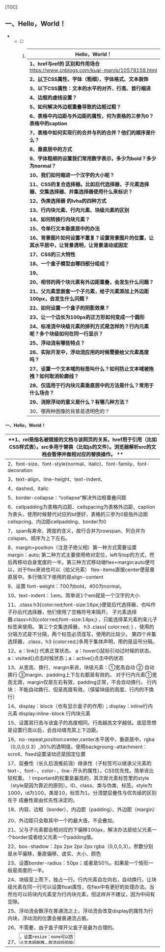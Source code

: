 [TOC]

## 一、Hello，World！

- - [ ] 1. | **Hello，World！**                                           |
       | ------------------------------------------------------------ |
       | **1、href与ref的  区别和作用场合**https://www.cnblogs.com/kuai-man/p/10578158.html |
       | **2、[以下]()CSS属性、字体（粗细）、字体格式、文本装饰**     |
       | **3、以下CSS属性：文本的水平的对齐、行高、首行缩进**         |
       | **4、边框的虚线设置？**                                      |
       | **5、如何解决外边框重叠导致的边框过粗？**                    |
       | **6、表格中内边距与外边距的属性，何为表格的三参为0？表格中的caption** |
       | **7、表格中如何实现行的合并与列的合并？他们的顺序是什么？**  |
       | **8、垂直居中的方式**                                        |
       | **9、字体粗细的设置我们常用数字表示，多少为bold？多少为normal？** |
       | **10、我们如何缩进一个汉字的大小呢？**                       |
       | **11、CSS的复合选择器。比如后代选择器，子元素选择器、交集选择器、并集选择器使用什么来标识？** |
       | **12、伪类选择器 的lvha的四种方式**                          |
       | **13、行内块元素、行内元素、块级元素的区别**                 |
       | **14、如何转换行内块元素？**                                 |
       | **15、令单行文本垂直居中的办法**                             |
       | **16、背景图片如何设置不重复？设置背景图片的位置，让其水平居中，让背景透明，让背景滚动或固定** |
       | **17、CSS的三大特性**                                        |
       | **18、一个盒子模型由哪四部分组成？**                         |
       | **19、**                                                     |
       | **20、相邻的两个块元素有外边距重叠，会发生什么问题？**       |
       | **21、父元素里嵌套一个子元素，给子元素添加上外边距100px，会发生什么问题？** |
       | **22、如何设置一个盒子的阴影效果？**                         |
       | **23、让一个边长为100px的正方形如何变成一个圆形**            |
       | **24、标准流中块级元素的排列方式是怎样的？行内元素呢？多个块级如何在同一行显示？** |
       | **25、浮动流有哪些特点？**                                   |
       | **26、实际开发中，浮动流应用的时候需要给父元素高度吗？**     |
       | **27、设置一个文本域的标签叫什么？如何防止文本域被拖拽？如何取消轮廓线？** |
       | **28、仅适用于行内块元素垂直居中的方法是什么？常用于什么场合？** |
       | **29、消除浮动的意义是什么？有哪几种方法？**                 |
       | 30、哪两种图像的背景是透明色的？                             |

#### 一、Hello，World！

| **1、rel是指名被链接的文档与该网页的关系，href用于引用（比如CSS样式表）。src多用于替换（比如js的文件）。浏览器解析src的文档会暂停并做相对应的替换操作。 **                                                                   <script src=""></script>                      <link rel="stylesheet" href=""> |
| ------------------------------------------------------------ |
| 2、font-size、font-style(normal、italic)、font-family、font-decoration |
| 3、text-align、line-height、text-indent、                    |
| 4、dashed、italic                                            |
| 5、border-collapse：“collapse”解决外边框重叠问题             |
| 6、cellpadding为表格内边距、cellspacing为表格外边距、caption为表头，使用时候替代对应的td便好，表格的三参为0是指外边距cellspcing、内边距cellpadding、border为0 |
| 7、span有寿命、跨度的含义，故行合并为rowspan、列合并为colspan。顺序为上下左右。 |
| 8、margin+position（注意子绝父相）第一种方式需要设置margin：auto; 第二种方式主要使用绝对定位，left与top的方式，然后再移动自身宽度的一半。第三种方式移动端flex+margin:auto便可以，对于flex来说也可以（给父元素）        flex-items直接center便是垂直居中。多行情况下使用的是align-content |
| 9、设置 font-weight：700为bold，400为normal。                |
| 10、text-indent：1em。简单说1个em就是一个汉字的大小          |
| 11、.class h3{color:red;font-size:16px;}便是后代选择器，也叫作子孙后代选择器，他们使用了空格符号来隔开。              子元素选择器.class>h3{color:red;font-size:14px;}     ，只能选择某元素的亲儿子标签来使用。                                            第三个交集选择器，           h3 .class{ color:red; }   ，使用的分隔方式是不分隔，两个标签必须连写，使用的比较少。                                                             第四个并集选择器，.class，h3 {color:red;}多用于集体声明，用的是逗号分隔。 |
| 12、a：link{} 代表正常状态。 a：hover{}鼠标引动过时候的状态。a：visited{}点击时候状态；a：active{}点击中的状态 |
| 13、从宽高、换行、margin来说，块级元素：①宽高自动  ② 自动换行  ③margin、padding上下左右都是有效的。                                                                                  对于行内元素①宽高无效，margin仅是左右有效，padding正常，不会自动换行。                                                                                                                                                     行内块： 不能自动换行、但是高度有效。（保留块级的高度、行内的不换行） |
| 14、display：block（也有显示盒子的作用）；display：inline行内元素 display:inline-block 行内块元素 |
| 15、设置其行高与该盒子的高度相同。行高越高文字越低。底层思想是设置行高以后，会自动填充其上下边距。 |
| 16、no-repeat,position:center,center水平居中，垂直居中。rgba（0,0,0,0.3）,30%的透明度。使用backgroung-attachment：scroll、fixed设置滚动还是固定位置 |
| 17、层叠性（长久后浪推前浪）继承性（子标签可以继承父元素的text-、font-，color-，line-开头的属性）。CSS优先性。简单说比较权重。！important的权重是最高的，其次是元素标签里的style（style是因为靠近的原则）。ID、class、类与伪类、标签。style为1000，id为100，类是10，标签为1。分清楚层叠性与优先级的区别在于 成叠性是由优先性决定的。 |
| 18、内容、边框（border）、内边距（padding）、外边距（margin） |
|                                                              |
| 20、外边距只会取其中一个的最大值，不会叠加。                 |
| 21、父与子元素都会相对应的下偏移100px，解决办法是给父元素一个border或者给父元素一个padding值。 |
| 22、box-shadow：2px 2px 2px 2px rgba（0,0,0,3）。参数分别是水平偏移，垂直偏移、虚实、大小、颜色 |
| 23、设置border-radius：50px；或者是50%。如果是一个矩形一般是高度的一半。 |
| 24、块级至上而下，独占一行。行内元素自左向右，自动换行。让块级元素在同一行可以设置float属性，在flex中有更好的处理办法。当然也可以将块内元素变为行内块元素，但这样并不建议，因为中间有空隙。 |
| 25、浮动流会飘浮在普通流之上，浮动流会改变display的属性为行内块，浮动流的位置会被普通流占据。 |
| 26、不需要，由子盒子撑开父盒子是最为合理的。                 |
| 27、<textarea>，设置resize：none可以防止文本域拖拽。取消对应的轮廓线为outline：none |
| 28、vertical-align：center，常用于表单中有一个图片的时候让图片与表单对齐 |
| 29、消除浮动是为了解决父不设高，而子元素是浮动时候，父元素高为0的问题。额外标签法，在最后一个浮动元素后加《div class=“clear”》，clear：both；消除左右浮动的影响。个人认为最简单的方法是父级元素添加overflow：hidden；第三个方法是after伪元素，.clearfix：after {content：“”，display：block；height：0；visibility：hidden。clear：both}  附带IE6使用的 clearfix {*200m：1}；四个个方法是双伪元素。 |
| 30、GIF与PNG                                                 |

## 二、定位与CSS3

| **31、相对定位相对于什么？相对定位的原有位置会被占据吗？** |
| ------------------------------------------------------------ |
| **32、什么叫做绝对定位？会保留位置吗？**                     |
| **33、position有哪四种分类？**                               |
| **34、浮动流盒子可以压住图片吗？可以靠近边界处吗？**         |
| **35、绝对定位的盒子可以使用margin设置居中吗？那如何设置一个绝对定位的盒子垂直居中？** |
| **36、使用绝对定位的时候出现什么现象？如何更改顺序呢**         |
| **37、哪些位置会将其变为行内块元素？**                       |
| **38、CSS3增加了哪些语义标签？使用这些语义标签时候有哪些需要注意的？** |
| **39、除了语义标签以外，CSS还增加了哪些标签？**              |
| **40、audio有哪些属性?video呢？**                            |
| **41、CSS3新增了哪些表单属性呢？从type与辅助功能讲述。**     |
| **42、除基础选择器、复合选择器，CSS3新的选择器的用法是？** |
| **43、结构伪类选择器有哪些使用方法？**                       |
| **44、伪元素选择器多用于什么场合？**                         |
| **45、CSS3新提供的2D转换（transform），网页的二维坐标是怎样的？提供了新的移动方式，它的最大特点是什么？** |
| **46、2D转换之旋转，旋转写法是怎样？通常是怎么与过度使用的呢？** |
| **47、如何转换中心点？**                                     |
| **48、2D转换之缩放**                                         |
| **49、小技巧：transform可以连写的。**                        |
| **50、CSS3之动画,，拥有更多变化、控制、连续、自动。如何去使用动画呢？** |
| **51、关于动画的属性有哪些？**                               |
| **52、请说明以下animation：move 5s liner 2s infinite alternate forwards** |
| **53、animation-timing-funtion有哪些可以选择的曲线？**       |
| **54、overflow有哪些属性呢？display与visibility的区别是什么？** |
| **55、当我们插入图片的时候，会发现图片底部有空隙出现，如何解决这个问题呢？** |
| **56、鼠标的样式有哪些，如何更改？**                         |
| **57、外边框重叠导致边框过粗的解决办法是什么？**             |
| 58、过渡的使用 |
|                                                              |
|                                                              |

#### 二、定位与CSS3回答：

| 31、相对定位 相对于标准流原位置定位，并且原有区域会保留。    |
| ------------------------------------------------------------ |
| 32、绝对定位：以当前元素的有定位的父级来移动位置，一般我们使用子绝父相的方式。若父元素没有定位，则会以整个浏览器为偏移标准。并且绝对定位不会保留位置，他可以到任意地方。 |
| 33、position有：relative、absolute、fixed、static。默认的是static。 |
| 34、浮动流是压不住图片的，浮动流是一种行内块元素，其大小由内容决定（当然也可以定死），而图片或者文本行内元素会紧靠着浮动元素。 |
| 35、其中margin是不适合绝对定位的盒子居中的，一般我们使用left：50%，再移动该元素的一半便好。原理：绝对定位脱离文档流，没有参考元素给margin使用。 |
| 36、使用定位时候，盒子会出现堆叠。可以使用Z-index来改变其顺便。注意一下Z-index只对脱离文档流的定位有用。 |
| 37、absolute、fixed、float、、inline-block                   |
| 38、header头部、nav导航、article文章、section块级、aside侧边栏、footer尾部。需要注意的有这些语义标签多在移动端使用，如果需要在IE9中使用的话，需要将其转为块级元素。 |
| 39、audio多媒体标签，video视频标签、                         |
| 40、control="control"显示该控件，但我们多用js自己书写，因为不同浏览器上控制样式不同。auto=“autoplay”自动播放。loop=“loop”循环播放。video标签的属性值类似与audio |
| 41、大量增加了type的值，比如type=”email“，url、date、week、number、tel、search。在其上面写上required=”required“则设置该元素必填，设置placeholder=”12345678“会显示提示文本，比原先的value更好使用。并且还有autofocus=“autofocus”自动聚焦光标，当你跳入一个新页面时候，光标自动聚焦到该表单元素内容，十分的人性化。autocomplete=“on、off”提交表单以后，是否保留该元素的内容以待下次使用。多文件提交，比如multiple=“multiple” |
| 42、①属性选择器 button[disabled]，选择一个button并且拥有disabled这个属性。。。。。。。。。。。。。。。。。     input【value="小明"】,x选择一个input，并且其value等于小明。也可以 ^=、$=、*=，对应开头包含、结尾包含、任意包 |
| 43、②结构选择器。ul li：first-child {...} ，last-child，nth-child（n）选择li这个元素的首个子元素。                                                  div span ： first-of-type{}选择第一个种类为span的元素。：last-of-type，：nth-of-type（n）。                                                 注意：其中，n可以这样写，写2n代表偶数，写2n+1代表奇数，写5n代表5倍数，-n+5代表前5个数。 |
| 44、对于伪元素选择器。首先伪类元素是如下 a：hover，而伪元素是a：：before，a：：after，并且伪元素必须要有content该属性。伪元素多用于图标的添加。伪元素类似与一个我们看不到的盒子生成（F12看不到而已） |
| 45、X为→，Y为↓（第四象限）；transform：translate（x，y）；也可以translateX，translateY；translate（50%，50%）。                                                                                                                                                                                                                             最大特点是不会影响其他元素，但对行内元素是无效的。                                                                                                           从前的垂直居中是left：50%，top：50%，再margin-left，margin-top：该元素对应的宽高一半，但对于那些是通过100%设置宽度的我们很难得到对应宽度的一半。而现在我们只需要translate（-50%，-50%）便可以自动完成！ |
| 46、用法如下，transform：rotate（45deg）；正为顺时针，负为逆时针。                                                                                        如何与过渡动画使用，transition：all  0.3; |
| 47、transform-origin ： x  y ；默认的为50% 50%代表中心点的意思，也可以写 left、bottom代表左下角。 |
| 48、transform：scale（1,1）为默认的；（2,2）是宽与高都变成两倍。可以配合overflow：hidden；与transition实现很好看的动画效果。 |
| 49、tansform：translate（。。） rotate（。。） scale（。。） |
| 50、①先定义动画名称，再去调用动画。 **@keyframes 动画名称 {       0%{ }  100%{}   }**    其代表一个动画名称，在0%的时候状态时什么，在100%时候动画是什么。②第二步是调用，animation-name：动画名称；animation-duration:动画持续时间。 |
| **51、animation-name、animation-duration代表动画名称与动画持续时间。** |
| animation-timing-function速度函数、animation-delay延期时间、animation-iteration-count：重复次数（数字与infinite）animation-direction动画方向：normal、alternate。animation-play-state播放状态：running、pause。animation-fill-mode规定其完成时候的状态：backwards回到初始状态，forwards不回去，保持现在的位置。 |
| 52、请说明以下animation：move 5s liner 2s infinite alternate forwards。动画名称、持续时间、速度曲线、何时开始、播放次数、播放方向、结束时状态。 |
| 53、liner匀速、ease低速到高速再低速、ease-in低速开始、ease-out低速结束、steps指定步长（类似于静态动画） |
| 54、overflow：visible、hidden、srcoll、auto（visible就是超出内容也可见、hidden即隐藏、srcoll为超出显示srcoll、auto为自动显示，超出显示，不超不显示。）。display与visibility最大区别在于visibility隐藏的时候他是保留位置的。 |
| 55、原理：图片的基线对齐图片导致的，解决办法将图片的对齐方式更改。默认对齐是baseline，vertical-align改为bottom或者middle会解决这个问题。baseline、bottom、middle、top |
| 56、比如a ：hover { cursor：pointer}；default、pointer、move、text、not-allowed |
| 57、因为浮动盒子是紧贴在一起的，故只需要设置margin-left：-1px，则外边框便不会重叠。若做动画让该浮动外边框有特殊效果，其实是有一个边无法显示的，此时将该盒子变为相对位置，便可以压过浮动盒子了。 |
| 58、过渡的使用      transition: background-color 1000ms linear 500ms; |
|                                                              |
|                                                              |

## 三、移动布局

| 1、CCS3提供了新的盒子模型如何设置？区别在哪里                |
| ------------------------------------------------------------ |
| 2、在书写移动端时候有一些特殊样式，请说明。                  |
| 3、移动端分为哪两种开发？这两种开发又有哪些布局？            |
| 4、什么是流式布局？使用有什么技巧吗？                        |
| 5、布局视口、视觉视口、理想视口                              |
| 6、二倍图的由来，解决办法是什么？                            |
| 7、背景图片的尺寸可以怎么设置？                              |
| 8、Flex布局又叫做什么布局？是一种（   ）缩放的开发，它的原理是什么？ |
| 9、使用Flex布局以后，哪些CSS的属性会失效呢？                 |
| 10、flex父项常见的属性有哪些？                               |
| 11、flex子项的元素有哪些？                                   |
| 12、em是相对于什么的大小？rem是相对于什么的大小？            |
| 13、媒体查询 是CSS3的新语法，请写出格式。                    |
| 14、因为屏幕大小的不同，利用媒体查询实现引用的样式表也是不同，如何实现？ |
| 15、我们使用的less的安装过程。（此条只是拓展）               |
| 16、less的动态变量，less的编译，less相对于CSS的嵌套书写方式。 |
| 17、Less支持在其中书写计算（width： 200px / 2,常使用的是（   ）+  （    ）+ （ Less） |
| 18、过多的媒体查询并不友好，故我们有了flexible.js自动帮我们媒体查询，将其10等分，但我们也要记得要设置min-width与max-width。 |
| 19、BootStrap是一种响应式开发，响应式开发的原理是什么？      |
| 20、bootStrap中，.container 是自动分配的固定宽度，响应开发。.container-fluid 是流式布局容器，用于单独移动开发。 |
| 21、BootStrap栅格系统，根据.container 划分12份，通栏需要.container划分吗？ |
| 22、认识BootStrap给我们的这些列平均方法。这些分配列占比的类：col-xs-12,col-sm-12,col-md-12,col-lg-12 |
| 23、BootStrap的列偏移，.col-md-offset-* 同理如上。实现向右偏移 |
| 24、.col-md-push-* 同理如上，实现向左推。 .col-md-pull-*实现向右拉 |
| 25、.hidden-xs 在超小屏时隐藏，.visible-sm，在小屏可见       |
|                                                              |
|                                                              |
|                                                              |
|                                                              |
|                                                              |

#### 三、移动布局的回答

1、新的盒子模型。传统的盒子宽度是由内外边框+自身宽度。而border-box其宽度包含了padding与margin

```css
普通的盒子模型：box-sizing：content-box；
CSS3提供更好的盒子模型：box-sizing：border-box；
```

2、移动端的特殊样式

```css
a{-webkit-tap-highlignt-color:transparent} 取消高光效果
button{-webkit-appearance:none}去掉默认的外观
img,a{-webkit-touch-callout:none}去除“长时间点击弹出菜单”
```

3、分为单独开发 与 响应式开发

单端开发分为：流失布局、Flex布局、less+rem+媒体查询布局、混合布局

响应式开发：媒体查询+bootsrap

4、流式布局即非固定像素，可以随着屏幕宽度而发生百分比的伸缩。

```CSS
要这样写
body{
    width：100；
    max-width：640px；
    min-width：320px；
}
其次需要设置视口标签
<meta name="viewport" content="width=device-width, initial-scale=1.0,user-scalable=no,
    maximum-scale=1.0,minimum-scale=1.0">
```

5、布局视口 小手机看一个完整的页面；  视觉视口观看一片区域。理想视口，使用meta标签通知浏览器完成，视觉视口有多宽，则我们网页就有多宽，

6、二倍图。手机制造商希望1px能显示更多的物理像素点数，故物理上的1px其实可能放了两个像素点来表示（视网膜技术增强画面）。故有物理像素比，比如Iphone8物理像素比就是2；若依旧使用原本的图片，则图片会在手机上会被放在两倍这样肯定会模糊。解决办法：使用二倍图，将图片两倍放大便好。

7、背景图片的缩放

```CSS
background-size：500px 200px；
backgroung-size：cover；全覆盖。
backgroung-size：contain；放置最大尺寸，碰到外边框即停止，可能有空白产生
```

8、display：flex；自动缩放，不需要百分比，又叫做弹性开发。他的原理是给一个父元素设置一个display：flex时候，其子元素都会成为该父Flex容器的容器成员。

9、vertical-align、clear、float会失效

10、Flex布局

```css
1、flex-direction：设置主轴方向 
		row、column、row-reverse、column-reverse   
													row为行自左向右 column自上而下
2、justify-content（设置主轴上的子元素的排列方式）：
注意：排列方式并不会改变主轴元素的顺便，只是方式改变，类似于float：left
		①flex-start、默认，跟随主轴方向
		②flex-end、靠主轴尾巴排列
		③center、居中排列
		④space-aroung、平分剩余空间
		⑤space-between、先两边贴边再平分

3、flex-wrap（传统布局空间不足自动换行，而flex父元素中的子元素是不会自动换行的，只会改变该行的所有宽度）
		flex-wrap：no-wrap/wrap

4、align-items 与 align-content都是用来排列侧轴元素的
align-items：flex-start、flex-end、center、stretch设置单行侧轴元素，使用center可以实现垂直居中
align-content：包含align-items所有，并且有space-aroung、space-between
注意：align-content设置的是多行元素，即出现了换行的元素。有高度的元素不可以自动拉伸！

5、flex-flow：row wrap；结合flex-direction与flex-wrap；
```

11、flex子项的元素：

```CSS
flex：根据所占的份数，平均分配子项目的剩余空间
align-self：设置子项在侧轴的排列方式。flex-start、flex-end、center等
order：0；越大越往后排列；默认都是0；
```

- 12、em是相对于什么的大小？rem是相对于什么的大小？

  em是相对于父元素的字体大小，rem是相对于父元素的大小

- 13、媒体查询 是CSS3的新语法，请写出格式。

  ```css
  @media mediatype and/not/only(media:feature){'''''}
  mediatype:为媒体类型，可选all、print、screen。代表全部、打印机、屏幕，一般我们使用screen。
  media:feature media可为 width、min-width、max-width
  实例：
      @media screen and （max-width：800px）{
          html{
              font-size:16px;
           
          }
      }
  ```

  14、因为屏幕大小的不同，利用媒体查询实现引用的样式表也是不同，如何实现？

  ```html
  <link rel="stylesheet" href="../1111" media="screen and (max-width:800px)">
  ```

  15、ess的安装过程

  less是CSS的扩展语言，首先安装node.js,使用node.js在线安装less，npm install -g less

16、less的动态变量，less的编译，less相对于CSS的嵌套书写方式。

| ①less的动态变量  @变量名：值                                 |
| ------------------------------------------------------------ |
| ②Less的编译方式：使用插件EasyLess，每次保存帮我们生成一个CSS |
| ③见代码                                                      |

```CSS
@color ： pink；
    .a {color:@color}//这样就可以
嵌套方式：
.header{
    a{
        color:@color;
    }
    &:hover{---}
    &::after{----}
    &，p{
        --
    }
    注意使用less时候，伪类元素、伪元素、或者交集选择器必须要在前面加一个&符号
}
```

17、rem适配方案+媒体查询+less单位

19、根据媒体查询 来改变 布局容器 的大小，根据 布局容器的大小，来改变子元素排列方式与大小。

21、不需要，通栏内部才需要被.container 划分12等分，一般我们这么使用 .container 再 row 再 列 。row必须在.container里

22、col-xs-12,col-sm-12,col-md-12,col-lg-12

## 四、Vue

|                                                              |
| ------------------------------------------------------------ |
| 1、vue页面加载时出现闪烁问题                                 |
| 2、除了插件表达以外，还有四种属性注入值得方式，你知道吗？    |
| 3、vue中如何实现双向绑定？                                   |
| 4、vue中有哪些事件修饰符，四个                               |
| 5、vue中的按键修饰符                                         |
| 6、想一下 事件监听的书写方式与简写方式，再想下元素的 响应式更改方式 |
| 7、v-show 和 v-if的区别                                      |
| 8、表单修饰符有哪些？                                        |
| 9、计算属性   computed                                       |
| 10、侦听器   watch                                           |
| 11、过滤器                                                   |
| 12、生命周期                                                 |
|                                                              |
|                                                              |
|                                                              |
|                                                              |
|                                                              |
|                                                              |
|                                                              |

------

1、

​	在普通项目中，因为我们要加载Vue.js这个文件，有时候速度比较慢，就会导致渲染DOM元素的时候。我们的插值表达式 ${name}就直接在页面显示了。所以我们使用v-clock，v的时钟命令。

```html
记住要用link引入，或者内置样式,  因为@import 是在页面 DOM 完全载入后才会进行加载，在这里写也没用

[ v-clock]: dislapy{ none } // 在css样式里

<div id="app" v-clock>
	<div> {{$name}} </div>
</div>

在 数据渲染完场之后，v-cloak 属性会被自动去除,所以也就显示出来了
```

2、

- v-text    <p v-text="msg"></p>
- v-html   <p v-html="html"></p> 
- v-pre      <span v-pre> {{msg}}   即使data里面定义了msg这里仍然是显示的{{msg}} 
- **v-once**   执行一次性的插值【当数据改变时，插值处的内容不会继续更新】

3、V-model标签

使用   <input type="text" v-model='msg'>

4、

形式如：v-on:click  缩写为 @click;

v-on:click = "dothis "

在事件处理程序中调用 `event.preventDefault()` 或 `event.stopPropagation()` 是非常常见的需求

```html
<!-- 阻止单击事件继续传播 -->
<a v-on:click.stop="doThis"></a>

<!-- 提交事件不再重载页面 -->
<form v-on:submit.prevent="onSubmit"></form>

<!-- 修饰符可以串联   即阻止冒泡也阻止默认事件 -->
<a v-on:click.stop.prevent="doThat"></a>

<!-- 只当在 event.target 是当前元素自身时触发处理函数 -->
<div v-on:click.self="doThat">...</div>
```

5、

```html
<!-- -当点击enter 时调用 `vm.submit()` -->
<input v-on:keyup.enter="submit">
<input @keyup.13="submit">
```

6、

可以绑定class、href、style，绑定时候里面内容可以放对象、也可以放数组、

```js
<a v-bind:href="myHref"/>
<a :href="myHref">
```

7、

​	v-if 是渲染在DOM层的的元素，会创建、销毁，适合于事件局部监听

​	v-show是更改DOM的元素样式，故性能会更好些

8、

```html
<!-- 自动将用户的输入值转为数值类型   当开始输入非数字的字符串时，因为Vue无法将字符串转换成数值，所以属性值将实时更新成相同的字符串。即使后面输入数字，也将被视作字符串。-->
<input v-model.number="age" type="number">

<!--自动过滤用户输入的首尾空白字符   -->
<input v-model.trim="msg">

<!-- 在“change”时而非“input”时更新，在失去焦点 或者 按下回车键时才更新-->
<input v-model.lazy="msg" >
```

9、

计算属性与方法的区别:计算属性是基于依赖进行缓存的，而方法不缓存

  //computed  属性 定义 和 data 已经 methods 平级

```js
computed: {
        //  reverseString   这个是我们自己定义的名字 
        reverseString: function(){
          console.log('computed')
          var total = 0;
          //  当data 中的 num 的值改变的时候  reverseString  会自动发生计算  
          for(var i=0;i<=this.num;i++){
            total += i;
          }
          // 这里一定要有return 否则 调用 reverseString 的 时候无法拿到结果    
          return total;
        }
      }
```

10、

watch 中的属性 一定是data 中 已经存在的数据 

```js
 watch: {
                //   注意：  这里firstName  对应着data 中的 firstName 
                //   当 firstName 值 改变的时候  会自动触发 watch
                firstName: function(val) {
                    this.fullName = val + ' ' + this.lastName;
                },
                //   注意：  这里 lastName 对应着data 中的 lastName 
                lastName: function(val) {
                    this.fullName = this.firstName + ' ' + val;
                }
            }
```

11、过滤器

：双花括号插值和v-bind表达式

```js
<!-- upper 被定义为接收单个参数的过滤器函数，表达式  msg  的值将作为参数传入到函数中 --> 
<div>{{msg | upper}}</div>
<div :abc='msg | upper'>测试数据</div>

 filters: {
        //   upper  自定义的过滤器名字 
        //    upper 被定义为接收单个参数的过滤器函数，表达式  msg  的值将作为参数传入到函数中
        upper: function(val) {
         //  过滤器中一定要有返回值 这样外界使用过滤器的时候才能拿到结果
          return val.charAt(0).toUpperCase() + val.slice(1);
        }
      }
----------------------------------------
 {{ message | filterA('arg1', 'arg2') }}

// 在过滤器中 第一个参数 对应的是  管道符前面的数据   n  此时对应 message
        // 第2个参数  a 对应 实参  arg1 字符串
        // 第3个参数  b 对应 实参  arg2 字符串
        Vue.filter('filterA',function(n,a,b){
            if(n<10){
                return n+a;
            }else{
                return n+b;
            }
        });
```

12、

| beforeCreate  | 在实例初始化之后，数据观测和事件配置之前被调用 此时data 和 methods 以及页面的DOM结构都没有初始化   什么都做不了 |
| ------------- | ------------------------------------------------------------ |
| created       | 在实例创建完成后被立即调用此时data 和 methods已经可以使用  但是页面还没有渲染出来 |
| beforeMount   | 在挂载开始之前被调用   此时页面上还看不到真实数据 只是一个模板页面而已 |
| mounted       | el被新创建的vm.$el替换，并挂载到实例上去之后调用该钩子。  数据已经真实渲染到页面上  在这个钩子函数里面我们可以使用一些第三方的插件 |
| beforeUpdate  | 数据更新时调用，发生在虚拟DOM打补丁之前。   页面上数据还是旧的 |
| updated       | 由于数据更改导致的虚拟DOM重新渲染和打补丁，在这之后会调用该钩子。 页面上数据已经替换成最新的 |
| beforeDestroy | 实例销毁之前调用                                             |
| destroyed     | 实例销毁后调用                                               |